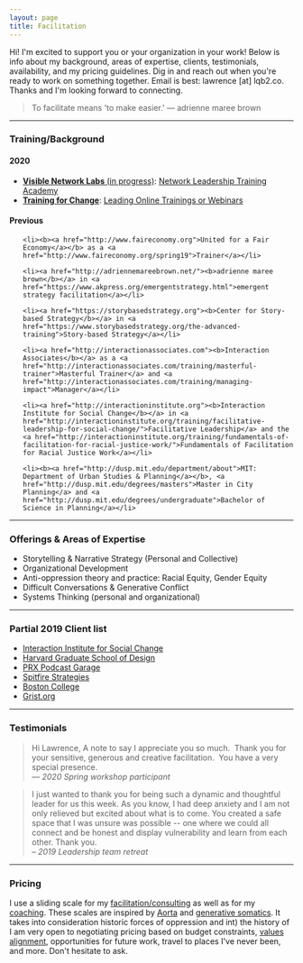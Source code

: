 ```yaml
---
layout: page
title: Facilitation
---
```


Hi! I'm excited to support you or your organization in your work! Below is info about my background, areas of expertise, clients, testimonials, availability, and my pricing guidelines. Dig in and reach out when you're ready to work on something together. Email is best: lawrence [at] lqb2.co. Thanks and I'm looking forward to connecting.

>To facilitate means 'to make easier.' — adrienne maree brown

<center><hr></center>



### Training/Background

#### 2020

* [**Visible Network Labs** (in progress)](https://visiblenetworklabs.com/): [Network Leadership Training Academy](https://visiblenetworklabs.com/network-leadership-training-academy/)
* [**Training for Change**](https://www.trainingforchange.org/): [Leading Online Trainings or Webinars](https://www.trainingforchange.org/public_workshops/leading-an-online-training-or-webinar/)

#### Previous

<ul>

    <li><b><a href="http://www.faireconomy.org">United for a Fair Economy</a></b> as a <a href="http://www.faireconomy.org/spring19">Trainer</a></li>
    
    <li><a href="http://adriennemareebrown.net/"><b>adrienne maree brown</b></a> in <a href="https://www.akpress.org/emergentstrategy.html">emergent strategy facilitation</a></li>
    
    <li><a href="https://storybasedstrategy.org"><b>Center for Story-based Strategy</b></a> in <a href="https://www.storybasedstrategy.org/the-advanced-training">Story-based Strategy</a></li>
    
    <li><a href="http://interactionassociates.com"><b>Interaction Associates</b></a> as a <a href="http://interactionassociates.com/training/masterful-trainer">Masterful Trainer</a> and <a href="http://interactionassociates.com/training/managing-impact">Manager</a></li>

    <li><a href="http://interactioninstitute.org"><b>Interaction Institute for Social Change</b></a> in <a href="http://interactioninstitute.org/training/facilitative-leadership-for-social-change/">Facilitative Leadership</a> and the <a href="http://interactioninstitute.org/training/fundamentals-of-facilitation-for-racial-justice-work/">Fundamentals of Facilitation for Racial Justice Work</a></li>
    
    <li><b><a href="http://dusp.mit.edu/department/about">MIT: Department of Urban Studies & Planning</a></b>, <a href="http://dusp.mit.edu/degrees/masters">Master in City Planning</a> and <a href="http://dusp.mit.edu/degrees/undergraduate">Bachelor of Science in Planning</a></li>
</ul>

<center><hr></center>


### Offerings & Areas of Expertise

<ul>
    <li>Storytelling & Narrative Strategy (Personal and Collective)</li>
    <li>Organizational Development</li>
    <li>Anti-oppression theory and practice: Racial Equity, Gender Equity</li>
    <li>Difficult Conversations & Generative Conflict</li>
    <li>Systems Thinking (personal and organizational)</li>

</ul>

<center><hr></center>


### Partial 2019 Client list

<ul>
<li><a href="http://interactioninstitute.org/">Interaction Institute for Social Change</a></li>
<li><a href="https://www.gsd.harvard.edu/">Harvard Graduate School of Design</a></li>
<li><a href="https://www.podcastgarage.org">PRX Podcast Garage</a></li>
<li><a href="https://www.spitfirestrategies.com">Spitfire Strategies</a></li>
<li><a href="https://www.bc.edu/">Boston College</a></li>
<li><a href="https://grist.org">Grist.org</a></li>
</ul>            

    
<center><hr></center>



### Testimonials

> Hi Lawrence,
A note to say I appreciate you so much.  Thank you for your sensitive, generous and creative facilitation.  You have a very special presence. <br> _— 2020 Spring workshop participant_

> I just wanted to thank you for being such a dynamic and thoughtful leader for us this week. As you know, I had deep anxiety and I am not only relieved but excited about what is to come. You created a safe space that I was unsure was possible -- one where we could all connect and be honest and display vulnerability and learn from each other. Thank you.<br>
_– 2019 Leadership team retreat_

<center><hr></center>


### Pricing

I use a sliding scale for my [facilitation/consulting](https://docs.google.com/document/d/1X0WiPZ8srwWC6SZrD9qVsmDTNQ4gW6YWbDw4tammFU8/edit) as well as for my [coaching](https://docs.google.com/document/d/1sxujZckhY8eIfNRIc_MlCGRGsrQ9t5slfItcBJCF92w/edit). These scales are inspired by <a href="http://aorta.coop/rates/">Aorta</a> and <a href="https://docs.google.com/document/d/1eiT7EbIf300i_iTJtfzi7aoXUuvSj9hXJVWNG-NRiuo/edit">generative somatics</a>. It takes into consideration historic forces of oppression and int) the history of I am very open to negotiating pricing based on budget constraints, <a href="http://www.lawrencebarrinerii.com/vision" target="_blank">values alignment</a>, opportunities for future work, travel to places I've never been, and more. Don't hesitate to ask. 
